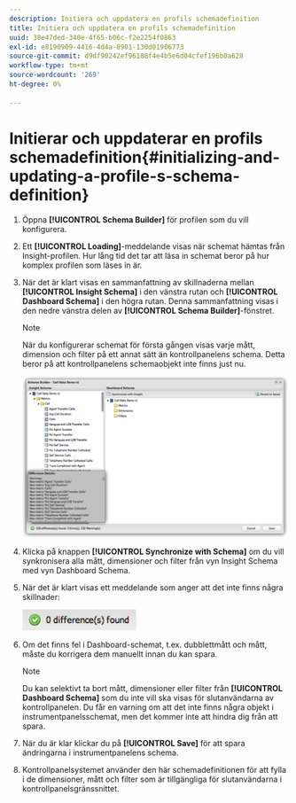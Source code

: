 ```yaml
---
description: Initiera och uppdatera en profils schemadefinition
title: Initiera och uppdatera en profils schemadefinition
uuid: 38e47ded-340e-4f65-b06c-f2e2254f0863
exl-id: e8190909-4416-4d4a-8901-130d01906773
source-git-commit: d9df90242ef96188f4e4b5e6d04cfef196b0a628
workflow-type: tm+mt
source-wordcount: '269'
ht-degree: 0%

---
```


# Initierar och uppdaterar en profils schemadefinition{#initializing-and-updating-a-profile-s-schema-definition}

1. Öppna **[!UICONTROL Schema Builder]** för profilen som du vill konfigurera.
1. Ett **[!UICONTROL Loading]**-meddelande visas när schemat hämtas från Insight-profilen. Hur lång tid det tar att läsa in schemat beror på hur komplex profilen som läses in är.
1. När det är klart visas en sammanfattning av skillnaderna mellan **[!UICONTROL Insight Schema]** i den vänstra rutan och **[!UICONTROL Dashboard Schema]** i den högra rutan. Denna sammanfattning visas i den nedre vänstra delen av **[!UICONTROL Schema Builder]**-fönstret.

   >[!NOTE]
   >
   >När du konfigurerar schemat för första gången visas varje mått, dimension och filter på ett annat sätt än kontrollpanelens schema. Detta beror på att kontrollpanelens schemaobjekt inte finns just nu.

   ![](assets/schema_builder2.png)

1. Klicka på knappen **[!UICONTROL Synchronize with Schema]** om du vill synkronisera alla mått, dimensioner och filter från vyn Insight Schema med vyn Dashboard Schema.
1. När det är klart visas ett meddelande som anger att det inte finns några skillnader:

   ![](assets/diff_found.png)

1. Om det finns fel i Dashboard-schemat, t.ex. dubblettmått och mått, måste du korrigera dem manuellt innan du kan spara.

   >[!NOTE]
   >
   >Du kan selektivt ta bort mått, dimensioner eller filter från **[!UICONTROL Dashboard Schema]** som du inte vill ska visas för slutanvändarna av kontrollpanelen. Du får en varning om att det inte finns några objekt i instrumentpanelsschemat, men det kommer inte att hindra dig från att spara.

1. När du är klar klickar du på **[!UICONTROL Save]** för att spara ändringarna i instrumentpanelens schema.
1. Kontrollpanelsystemet använder den här schemadefinitionen för att fylla i de dimensioner, mått och filter som är tillgängliga för slutanvändarna i kontrollpanelsgränssnittet.
